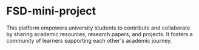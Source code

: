 # FSD-mini-project
This platform empowers university students to contribute and collaborate by sharing academic resources, research papers, and projects. It fosters a community of learners supporting each other's academic journey.

